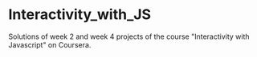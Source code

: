 # Interactivity_with_JS
Solutions of week 2 and week 4 projects of the course "Interactivity with Javascript" on Coursera.
